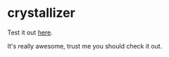 crystallizer
============

Test it out [here](http://mrosenberger.github.io/crystallizr/web/crystallizr.html).

It's really awesome, trust me you should check it out.
